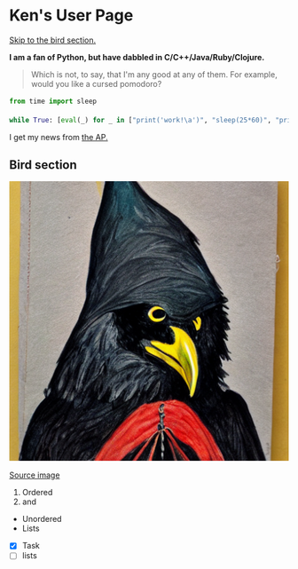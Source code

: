 # Ken's User Page

[Skip to the bird section.](#bird-section)

**I am a fan of Python, but have dabbled in C/C++/Java/Ruby/Clojure.**

>Which is not, to say, that I'm any good at any of them. For example, would you like a cursed pomodoro?

```python
from time import sleep

while True: [eval(_) for _ in ["print('work!\a')", "sleep(25*60)", "print('rest!\a\a')", "sleep(5*60)"]]
```

I get my news from [the AP.](https://apnews.com/)

## Bird section

![This was rendered by stable diffusion](bird_by_stablediffusion.png)

[Source image](bird_by_stablediffusion.png)

1. Ordered 
2. and

[\\]: #

- Unordered 
- Lists

[\\]: #

- [x] Task 
- [ ] lists
